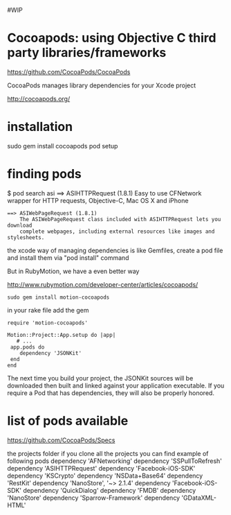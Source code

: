 #WIP
# Cocoapods: using Objective C third party libraries/frameworks

https://github.com/CocoaPods/CocoaPods

CocoaPods manages library dependencies for your Xcode project

 http://cocoapods.org/ 

# installation

   sudo gem install cocoapods
   pod setup
   

# finding pods

  $ pod search asi
    ==> ASIHTTPRequest (1.8.1)
        Easy to use CFNetwork wrapper for HTTP requests, Objective-C, Mac OS X and iPhone

    ==> ASIWebPageRequest (1.8.1)
        The ASIWebPageRequest class included with ASIHTTPRequest lets you download
        complete webpages, including external resources like images and stylesheets.



the xcode way of managing dependencies is like Gemfiles, create a pod file and install them via "pod install" command

But in RubyMotion, we have a even better way


http://www.rubymotion.com/developer-center/articles/cocoapods/


    sudo gem install motion-cocoapods


in your rake file add the gem

    require 'motion-cocoapods'

    Motion::Project::App.setup do |app|
       # ...
     app.pods do
        dependency 'JSONKit'
     end
    end


The next time you build your project, the JSONKit sources will be downloaded then built and linked against your application executable. If you require a Pod that has dependencies, they will also be properly honored.




# list of pods available

https://github.com/CocoaPods/Specs


the projects folder if you clone all the projects you can find example of following pods
    dependency 'AFNetworking'
    dependency 'SSPullToRefresh'
    dependency 'ASIHTTPRequest'
    dependency 'Facebook-iOS-SDK'
    dependency 'KSCrypto'
    dependency 'NSData+Base64'
    dependency 'RestKit'
    dependency 'NanoStore', '~> 2.1.4'
    dependency 'Facebook-iOS-SDK'
    dependency 'QuickDialog'
    dependency 'FMDB'
    dependency 'NanoStore'
    dependency 'Sparrow-Framework'
    dependency 'GDataXML-HTML'



